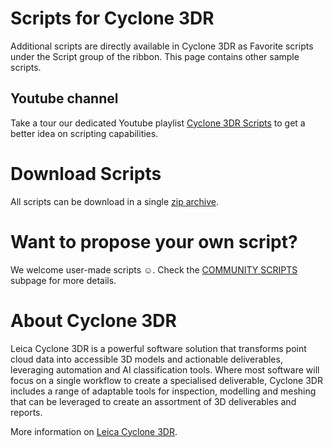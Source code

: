 # Scripts for Cyclone 3DR

Additional scripts are directly available in Cyclone 3DR as Favorite scripts under the Script group of the ribbon.
This page contains other sample scripts.

## Youtube channel

Take a tour our dedicated Youtube playlist [Cyclone 3DR Scripts](https://youtube.com/playlist?list=PLcGbqWxL0TSco97IMZsQ-CFdilobfMC00&feature=shared) to get a better idea on scripting capabilities.

# Download Scripts

All scripts can be download in a single [zip archive](https://github.com/Cyclone3DR/Scripts/archive/master.zip).

# Want to propose your own script?

We welcome user-made scripts ☺️. Check the [COMMUNITY SCRIPTS](<./COMMUNITY SCRIPTS/>) subpage for more details.

# About Cyclone 3DR

Leica Cyclone 3DR is a powerful software solution that transforms point cloud data into accessible 3D models and actionable deliverables, leveraging automation and AI classification tools. 
Where most software will focus on a single workflow to create a specialised deliverable, Cyclone 3DR includes a range of adaptable tools for inspection, modelling and meshing that can be leveraged to create an assortment of 3D deliverables and reports.

More information on [Leica Cyclone 3DR](https://leica-geosystems.com/products/laser-scanners/software/leica-cyclone/leica-cyclone-3dr).